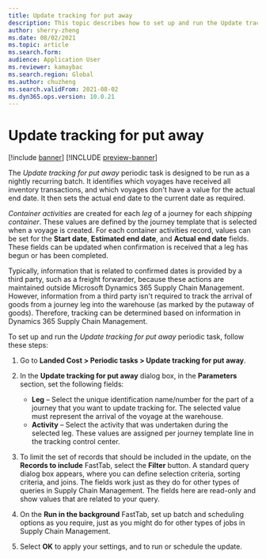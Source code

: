 ```yaml
---
title: Update tracking for put away
description: This topic describes how to set up and run the Update tracking for put away periodic task.
author: sherry-zheng
ms.date: 08/02/2021
ms.topic: article
ms.search.form:
audience: Application User
ms.reviewer: kamaybac
ms.search.region: Global
ms.author: chuzheng
ms.search.validFrom: 2021-08-02
ms.dyn365.ops.version: 10.0.21
---
```


# Update tracking for put away

[!include [banner](../includes/banner.md)]
[!INCLUDE [preview-banner](../includes/preview-banner.md)]

The *Update tracking for put away* periodic task is designed to be run as a nightly recurring batch. It identifies which voyages have received all inventory transactions, and which voyages don't have a value for the actual end date. It then sets the actual end date to the current date as required.

*Container activities* are created for each *leg* of a journey for each *shipping container*. These values are defined by the journey template that is selected when a voyage is created. For each container activities record, values can be set for the **Start date**, **Estimated end date**, and **Actual end date** fields. These fields can be updated when confirmation is received that a leg has begun or has been completed.

Typically, information that is related to confirmed dates is provided by a third party, such as a freight forwarder, because these actions are maintained outside Microsoft Dynamics 365 Supply Chain Management. However, information from a third party isn't required to track the arrival of goods from a journey leg into the warehouse (as marked by the putaway of goods). Therefore, tracking can be determined based on information in Dynamics 365 Supply Chain Management.

To set up and run the *Update tracking for put away* periodic task, follow these steps:

1. Go to **Landed Cost \> Periodic tasks \> Update tracking for put away**.
1. In the **Update tracking for put away** dialog box, in the **Parameters** section, set the following fields:

    - **Leg** – Select the unique identification name/number for the part of a journey that you want to update tracking for. The selected value must represent the arrival of the voyage at the warehouse.
    - **Activity** – Select the activity that was undertaken during the selected leg. These values are assigned per journey template line in the tracking control center.

1. To limit the set of records that should be included in the update, on the **Records to include** FastTab, select the **Filter** button. A standard query dialog box appears, where you can define selection criteria, sorting criteria, and joins. The fields work just as they do for other types of queries in Supply Chain Management. The fields here are read-only and show values that are related to your query.
1. On the **Run in the background** FastTab, set up batch and scheduling options as you require, just as you might do for other types of jobs in Supply Chain Management.
1. Select **OK** to apply your settings, and to run or schedule the update.
